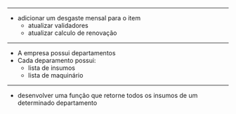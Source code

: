 ___ 
- adicionar um desgaste mensal para o item
	- atualizar validadores
	- atualizar calculo de renovação
___
- A empresa possui departamentos
- Cada deparamento possui:
	- lista de insumos
	- lista de maquinário

___ 
- desenvolver uma função que retorne todos os insumos de um determinado departamento
